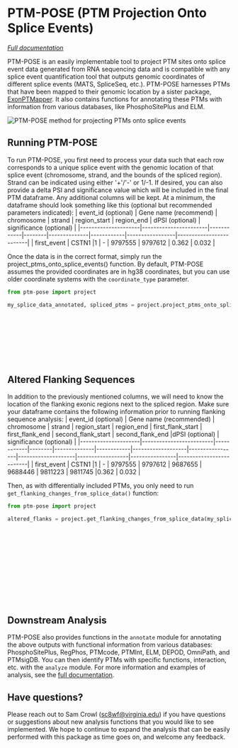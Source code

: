 # PTM-POSE (PTM Projection Onto Splice Events)

*[Full documentation](https://naeglelab.github.io/PTM-POSE/)*

PTM-POSE is an easily implementable tool to project PTM sites onto splice event data generated from RNA sequencing data and is compatible with any splice event quantification tool that outputs genomic coordinates of different splice events (MATS, SpliceSeq, etc.). PTM-POSE harnesses PTMs that have been mapped to their genomic location by a sister package, [ExonPTMapper](https://github.com/NaegleLab/ExonPTMapper). It also contains functions for annotating these PTMs with information from various databases, like PhosphoSitePlus and ELM.

![PTM-POSE method for projecting PTMs onto splice events](./figures/method.png)

## Running PTM-POSE

To run PTM-POSE, you first need to process your data such that each row corresponds to a unique splice event with the genomic location of that splice event (chromosome, strand, and the bounds of the spliced region). Strand can be indicated using either '+'/'-' or 1/-1. If desired, you can also provide a delta PSI and significance value which will be included in the final PTM dataframe. Any additional columns will be kept. At a minimum, the dataframe should look something like this (optional but recommended parameters indicated):
| event_id (optional) | Gene name (recommend) | chromosome | strand | region_start | region_end | dPSI (optional) | significance (optional) |
|---------------------|-----------------------|------------|--------|--------------|------------|-----------------|-------------------------|
| first_event         | CSTN1                 |1           |  -     | 9797555      | 9797612    | 0.362           | 0.032                   |

 Once the data is in the correct format, simply run the project_ptms_onto_splice_events() function. By default, PTM-POSE assumes the provided coordinates are in hg38 coordinates, but you can use older coordinate systems with the `coordinate_type` parameter.
```python
from ptm-pose import project

my_splice_data_annotated, spliced_ptms = project.project_ptms_onto_splice_events(my_splice_data, ptm_coordinates,
                                                                                  chromosome_col = 'chromosome',
                                                                                  strand_col = 'strand',
                                                                                  region_start_col = 'region_start',
                                                                                  region_end_col =  'region_end',
                                                                                  event_id_col = 'event_id',
                                                                                  gene_col = 'Gene name',
                                                                                  dPSI_col='dPSI',
                                                                                  coordinate_type = 'hg19')
```
## Altered Flanking Sequences

In addition to the previously mentioned columns, we will need to know the location of the flanking exonic regions next to the spliced region. Make sure your dataframe contains the following information prior to running flanking sequence analysis:
| event_id (optional) | Gene name (recommended) | chromosome | strand | region_start | region_end | first_flank_start | first_flank_end | second_flank_start | second_flank_end |dPSI (optional) | significance (optional) |
|---------------------|-------------------------|------------|--------|--------------|------------|-------------------|-----------------|--------------------|------------------|----------------|-------------------------|
| first_event         |  CSTN1                  |1           |  -     | 9797555      | 9797612    | 9687655           | 9688446         | 9811223            | 9811745          |0.362           | 0.032                   |


Then, as with differentially included PTMs, you only need to run `get_flanking_changes_from_splice_data()` function:

```python
from ptm-pose import project

altered_flanks = project.get_flanking_changes_from_splice_data(my_splice_data, ptm_coordinates,
                                                                                  chromosome_col = 'chromosome',
                                                                                  strand_col = 'strand',
                                                                                  region_start_col = 'region_start',
                                                                                  region_end_col =  'region_end',
                                                                                  first_flank_start_col = 'first_flank_start',
                                                                                  first_flank_end_col = 'first_flank_end',
                                                                                  second_flank_start_col = 'second_flank_start',
                                                                                  second_flank_end_col = 'second_flank_start',
                                                                                  event_id_col = 'event_id',
                                                                                  gene_col = 'Gene name',
                                                                                  dPSI_col='dPSI',
                                                                                  coordinate_type = 'hg19')
```

## Downstream Analysis

PTM-POSE also provides functions in the `annotate` module for annotating the above outputs with functional information from various databases: PhosphoSitePlus, RegPhos, PTMcode, PTMInt, ELM, DEPOD, OmniPath, and PTMsigDB. You can then identify PTMs with specific functions, interaction, etc. with the `analyze` module. For more information and examples of analysis, see the [full documentation](https://naeglelab.github.io/PTM-POSE/).


## Have questions?

Please reach out to Sam Crowl (sc8wf@virginia.edu) if you have questions or suggestions about new analysis functions that you would like to see implemented. We hope to continue to expand the analysis that can be easily performed with this package as time goes on, and welcome any feedback.

